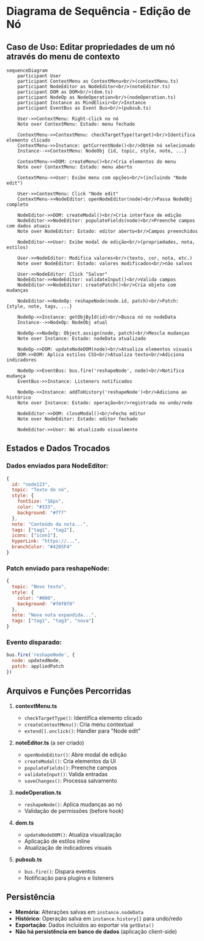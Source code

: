 # Diagrama de Sequência - Edição de Nó

## Caso de Uso: Editar propriedades de um nó através do menu de contexto

```mermaid
sequenceDiagram
    participant User
    participant ContextMenu as ContextMenu<br/>(contextMenu.ts)
    participant NodeEditor as NodeEditor<br/>(noteEditor.ts)
    participant DOM as DOM<br/>(dom.ts)
    participant NodeOp as NodeOperation<br/>(nodeOperation.ts)
    participant Instance as MindElixir<br/>Instance
    participant EventBus as Event Bus<br/>(pubsub.ts)

    User->>ContextMenu: Right-click no nó
    Note over ContextMenu: Estado: menu fechado
    
    ContextMenu->>ContextMenu: checkTargetType(target)<br/>Identifica elemento clicado
    ContextMenu->>Instance: getCurrentNode()<br/>Obtém nó selecionado
    Instance-->>ContextMenu: NodeObj {id, topic, style, note, ...}
    
    ContextMenu->>DOM: createMenu()<br/>Cria elementos do menu
    Note over ContextMenu: Estado: menu aberto
    
    ContextMenu->>User: Exibe menu com opções<br/>(incluindo "Node edit")
    
    User->>ContextMenu: Click "Node edit"
    ContextMenu->>NodeEditor: openNodeEditor(node)<br/>Passa NodeObj completo
    
    NodeEditor->>DOM: createModal()<br/>Cria interface de edição
    NodeEditor->>NodeEditor: populateFields(node)<br/>Preenche campos com dados atuais
    Note over NodeEditor: Estado: editor aberto<br/>Campos preenchidos
    
    NodeEditor->>User: Exibe modal de edição<br/>(propriedades, nota, estilos)
    
    User->>NodeEditor: Modifica valores<br/>(texto, cor, nota, etc.)
    Note over NodeEditor: Estado: valores modificados<br/>não salvos
    
    User->>NodeEditor: Click "Salvar"
    NodeEditor->>NodeEditor: validateInput()<br/>Valida campos
    NodeEditor->>NodeEditor: createPatch()<br/>Cria objeto com mudanças
    
    NodeEditor->>NodeOp: reshapeNode(node.id, patch)<br/>Patch: {style, note, tags, ...}
    
    NodeOp->>Instance: getObjById(id)<br/>Busca nó no nodeData
    Instance-->>NodeOp: NodeObj atual
    
    NodeOp->>NodeOp: Object.assign(node, patch)<br/>Mescla mudanças
    Note over Instance: Estado: nodeData atualizado
    
    NodeOp->>DOM: updateNodeDOM(node)<br/>Atualiza elementos visuais
    DOM->>DOM: Aplica estilos CSS<br/>Atualiza texto<br/>Adiciona indicadores
    
    NodeOp->>EventBus: bus.fire('reshapeNode', node)<br/>Notifica mudança
    EventBus->>Instance: Listeners notificados
    
    NodeOp->>Instance: addToHistory('reshapeNode')<br/>Adiciona ao histórico
    Note over Instance: Estado: operação<br/>registrada no undo/redo
    
    NodeEditor->>DOM: closeModal()<br/>Fecha editor
    Note over NodeEditor: Estado: editor fechado
    
    NodeEditor->>User: Nó atualizado visualmente
```

## Estados e Dados Trocados

### Dados enviados para NodeEditor:
```javascript
{
  id: "node123",
  topic: "Texto do nó",
  style: {
    fontSize: "16px",
    color: "#333",
    background: "#fff"
  },
  note: "Conteúdo da nota...",
  tags: ["tag1", "tag2"],
  icons: ["icon1"],
  hyperLink: "https://...",
  branchColor: "#4285F4"
}
```

### Patch enviado para reshapeNode:
```javascript
{
  topic: "Novo texto",
  style: {
    color: "#000",
    background: "#f0f0f0"
  },
  note: "Nova nota expandida...",
  tags: ["tag1", "tag3", "nova"]
}
```

### Evento disparado:
```javascript
bus.fire('reshapeNode', {
  node: updatedNode,
  patch: appliedPatch
})
```

## Arquivos e Funções Percorridas

1. **contextMenu.ts**
   - `checkTargetType()`: Identifica elemento clicado
   - `createContextMenu()`: Cria menu contextual
   - `extend[].onclick()`: Handler para "Node edit"

2. **noteEditor.ts** (a ser criado)
   - `openNodeEditor()`: Abre modal de edição
   - `createModal()`: Cria elementos da UI
   - `populateFields()`: Preenche campos
   - `validateInput()`: Valida entradas
   - `saveChanges()`: Processa salvamento

3. **nodeOperation.ts**
   - `reshapeNode()`: Aplica mudanças ao nó
   - Validação de permissões (before hook)

4. **dom.ts**
   - `updateNodeDOM()`: Atualiza visualização
   - Aplicação de estilos inline
   - Atualização de indicadores visuais

5. **pubsub.ts**
   - `bus.fire()`: Dispara eventos
   - Notificação para plugins e listeners

## Persistência

- **Memória**: Alterações salvas em `instance.nodeData`
- **Histórico**: Operação salva em `instance.history[]` para undo/redo
- **Exportação**: Dados incluídos ao exportar via `getData()`
- **Não há persistência em banco de dados** (aplicação client-side)